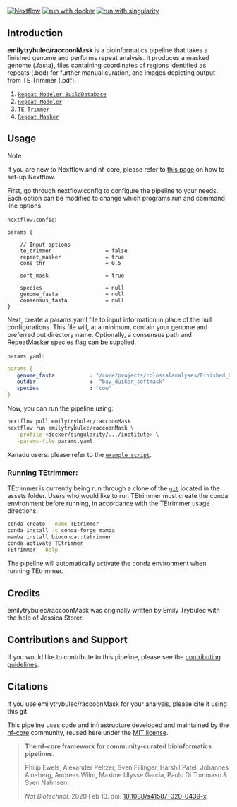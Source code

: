 [![Nextflow](https://img.shields.io/badge/nextflow%20DSL2-%E2%89%A523.04.0-23aa62.svg)](https://www.nextflow.io/)
[![run with docker](https://img.shields.io/badge/run%20with-docker-0db7ed?labelColor=000000&logo=docker)](https://www.docker.com/)
[![run with singularity](https://img.shields.io/badge/run%20with-singularity-1d355c.svg?labelColor=000000)](https://sylabs.io/docs/)

## Introduction

**emilytrybulec/raccoonMask** is a bioinformatics pipeline that takes a finished genome and performs repeat analysis. It produces a masked genome (.fasta), files containing coordinates of regions identified as repeats (.bed) for further manual curation, and images depicting output from TE Trimmer (.pdf). 

1. [`Repeat Modeler BuildDatabase`](https://github.com/Dfam-consortium/RepeatModeler/tree/master?tab=readme-ov-file#example-run) 
2. [`Repeat Modeler`](https://github.com/Dfam-consortium/RepeatModeler)
3. [`TE Trimmer`](https://github.com/qjiangzhao/TEtrimmer)
4. [`Repeat Masker`](https://www.repeatmasker.org/)
   

## Usage

> [!NOTE]
> If you are new to Nextflow and nf-core, please refer to [this page](https://nf-co.re/docs/usage/installation) on how to set-up Nextflow.

First, go through nextflow.config to configure the pipeline to your needs. Each option can be modified to change which programs run and command line options.  


`nextflow.config`:

```config
params {

    // Input options
    te_trimmer                 = false
    repeat_masker              = true
    cons_thr                   = 0.5

    soft_mask                  = true

    species                    = null
    genome_fasta               = null
    consensus_fasta            = null
}
```


Next, create a params.yaml file to input information in place of the null configurations. This file will, at a minimum, contain your genome and preferred out directory name. Optionally, a consensus path and RepeatMasker species flag can be supplied.    
  
`params.yaml`:

```yaml
params {
   genome_fasta           : "/core/projects/colossalanalyses/Finished_Genomes_for_Annotation/BayDuikerCDO11_5Jan2023_RaconR3.fasta"
   outdir                 :  "bay_duiker_softmask"
   species                : "cow"
}
```

Now, you can run the pipeline using:

```bash
nextflow pull emilytrybulec/raccoonMask
nextflow run emilytrybulec/raccoonMask \
   -profile <docker/singularity/.../institute> \
   -params-file params.yaml
```

Xanadu users: please refer to the [`example script`](https://github.com/emilytrybulec/raccoonMask/blob/main/nextflow.sh).    

### Running TEtrimmer:
TEtrimmer is currently being run through a clone of the [`git`](https://github.com/qjiangzhao/TEtrimmer/blob/main/README.md) located in the assets folder. Users who would like to run TEtrimmer must create the conda environment before running, in accordance with the TEtrimmer usage directions. 
```bash
conda create --name TEtrimmer
conda install -c conda-forge mamba
mamba install bioconda::tetrimmer
conda activate TEtrimmer
TEtrimmer --help
```
The pipeline will automatically activate the conda environment when running TEtrimmer.

## Credits

emilytrybulec/raccoonMask was originally written by Emily Trybulec with the help of Jessica Storer.


## Contributions and Support

If you would like to contribute to this pipeline, please see the [contributing guidelines](.github/CONTRIBUTING.md).

## Citations
If you use emilytrybulec/raccoonMask for your analysis, please cite it using this git.


This pipeline uses code and infrastructure developed and maintained by the [nf-core](https://nf-co.re) community, reused here under the [MIT license](https://github.com/nf-core/tools/blob/master/LICENSE).

> **The nf-core framework for community-curated bioinformatics pipelines.**
>
> Philip Ewels, Alexander Peltzer, Sven Fillinger, Harshil Patel, Johannes Alneberg, Andreas Wilm, Maxime Ulysse Garcia, Paolo Di Tommaso & Sven Nahnsen.
>
> _Nat Biotechnol._ 2020 Feb 13. doi: [10.1038/s41587-020-0439-x](https://dx.doi.org/10.1038/s41587-020-0439-x).
